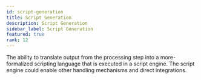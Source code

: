 ```yaml
---
id: script-generation
title: Script Generation
description: Script Generation
sidebar_label: Script Generation
featured: true
rank: 12
---
```

 
The ability to translate output from the processing step into a more-formalized scripting language that is executed in a script engine. The script engine could enable other handling mechanisms and direct integrations. 
